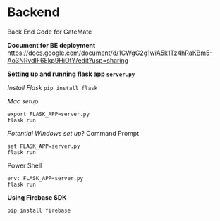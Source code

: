 # Backend
Back End Code for GateMate

**Document for BE deployment**
https://docs.google.com/document/d/1CWgG2g1wiA5k1Tz4hRaKBm5-Ao3NRvdIF6Ekp9HiOtY/edit?usp=sharing

**Setting up and running flask app `server.py`**

*Install Flask*
`pip install flask`



*Mac setup*
```
export FLASK_APP=server.py
flask run
```
*Potential Windows set up*?
Command Prompt
```
set FLASK_APP=server.py
flask run
```
Power Shell
```
env: FLASK_APP=server.py
flask run
```

**Using Firebase SDK**
```
pip install firebase
```




